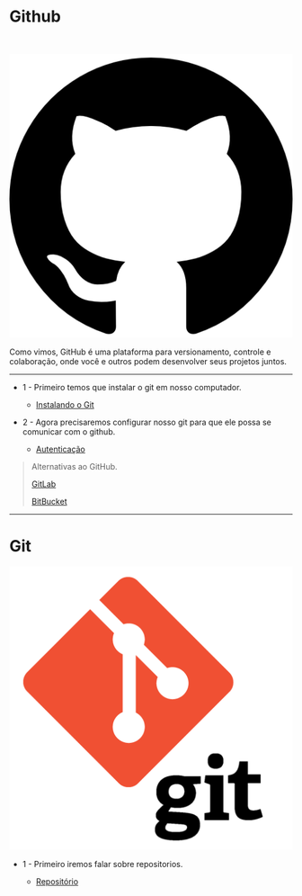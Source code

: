 # Github

<br>
<p align="center">
    <img src="./images/github.png">
</p>

Como vimos, GitHub é uma plataforma para versionamento, controle e colaboração, onde você e outros podem desenvolver seus projetos juntos.

---

- 1 - Primeiro temos que instalar o git em nosso computador.

  - [Instalando o Git](./git_install.md)

- 2 - Agora precisaremos configurar nosso git para que ele possa se comunicar com o github.

  - [Autenticação](./git_auth.md)

> Alternativas ao GitHub.
>
> [GitLab](https://about.gitlab.com/)
>
> [BitBucket](https://bitbucket.org/)

---

# Git

<p align="center">
    <img src="./images/git_logo.png">
</p>

- 1 - Primeiro iremos falar sobre repositorios.

  - [Repositório](./repository.md)
  